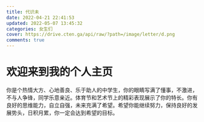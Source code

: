 ```yaml
---
title: 代识未
date: 2022-04-21 22:41:53
updated: 2022-05-07 13:45:32
categories: 女生们
cover: https://drive.cten.ga/api/raw/?path=/image/letter/d.png
comments: true
---
```

# 欢迎来到我的个人主页

你是个热情大方、心地善良、乐于助人的中学生，你的眼睛写满了懂事，不激进，不与人争锋，同学乐意亲近。体育节和艺术节上的精彩表现展示了你的特长。你有良好的思维能力，自立自强，未来充满了希望。希望你能继续努力，保持良好的发展势头，日积月累，你一定会达到希望的目标。